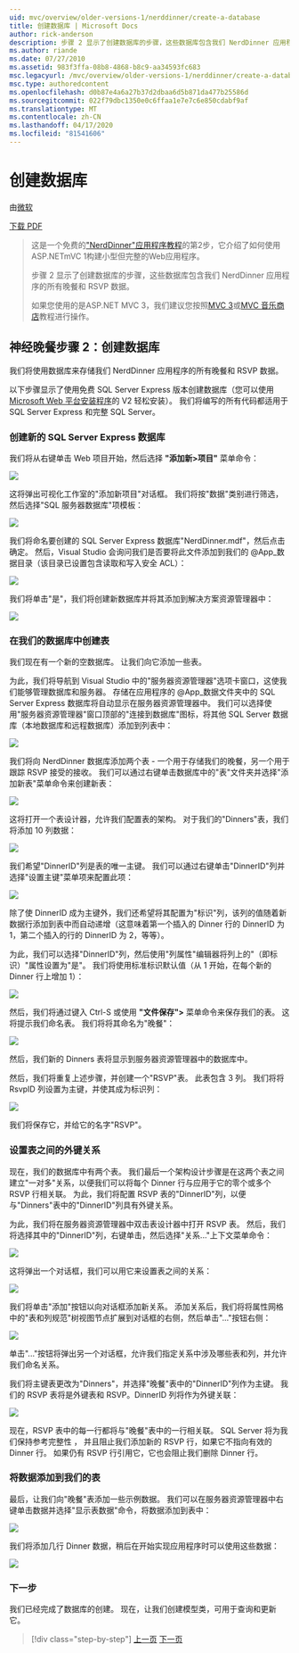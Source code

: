 ```yaml
---
uid: mvc/overview/older-versions-1/nerddinner/create-a-database
title: 创建数据库 | Microsoft Docs
author: rick-anderson
description: 步骤 2 显示了创建数据库的步骤，这些数据库包含我们 NerdDinner 应用程序的所有晚餐和 RSVP 数据。
ms.author: riande
ms.date: 07/27/2010
ms.assetid: 983f3ffa-08b8-4868-b8c9-aa34593fc683
msc.legacyurl: /mvc/overview/older-versions-1/nerddinner/create-a-database
msc.type: authoredcontent
ms.openlocfilehash: d0b87e4a6a27b37d2dbaa6d5b871da477b25586d
ms.sourcegitcommit: 022f79dbc1350e0c6ffaa1e7e7c6e850cdabf9af
ms.translationtype: MT
ms.contentlocale: zh-CN
ms.lasthandoff: 04/17/2020
ms.locfileid: "81541606"
---
```

# <a name="create-a-database"></a>创建数据库

由[微软](https://github.com/microsoft)

[下载 PDF](http://aspnetmvcbook.s3.amazonaws.com/aspnetmvc-nerdinner_v1.pdf)

> 这是一个免费的["NerdDinner"应用程序教程](introducing-the-nerddinner-tutorial.md)的第2步，它介绍了如何使用 ASP.NETmVC 1构建小型但完整的Web应用程序。
> 
> 步骤 2 显示了创建数据库的步骤，这些数据库包含我们 NerdDinner 应用程序的所有晚餐和 RSVP 数据。
> 
> 如果您使用的是ASP.NET MVC 3，我们建议您按照[MVC 3](../../older-versions/getting-started-with-aspnet-mvc3/cs/intro-to-aspnet-mvc-3.md)或[MVC 音乐商店](../../older-versions/mvc-music-store/mvc-music-store-part-1.md)教程进行操作。

## <a name="nerddinner-step-2-creating-the-database"></a>神经晚餐步骤 2：创建数据库

我们将使用数据库来存储我们 NerdDinner 应用程序的所有晚餐和 RSVP 数据。

以下步骤显示了使用免费 SQL Server Express 版本创建数据库（您可以使用[Microsoft Web 平台安装程序](https://www.microsoft.com/web/downloads/platform.aspx)的 V2 轻松安装）。 我们将编写的所有代码都适用于 SQL Server Express 和完整 SQL Server。

### <a name="creating-a-new-sql-server-express-database"></a>创建新的 SQL Server Express 数据库

我们将从右键单击 Web 项目开始，然后选择 **"添加新&gt;项目"** 菜单命令：

![](create-a-database/_static/image1.png)

这将弹出可视化工作室的"添加新项目"对话框。 我们将按"数据"类别进行筛选，然后选择"SQL 服务器数据库"项模板：

![](create-a-database/_static/image2.png)

我们将命名要创建的 SQL Server Express 数据库"NerdDinner.mdf"，然后点击确定。 然后，Visual Studio 会询问我们是否要将此文件添加到我们的 @App\_数据目录（该目录已设置包含读取和写入安全 ACL）：

![](create-a-database/_static/image3.png)

我们将单击"是"，我们将创建新数据库并将其添加到解决方案资源管理器中：

![](create-a-database/_static/image4.png)

### <a name="creating-tables-within-our-database"></a>在我们的数据库中创建表

我们现在有一个新的空数据库。 让我们向它添加一些表。

为此，我们将导航到 Visual Studio 中的"服务器资源管理器"选项卡窗口，这使我们能够管理数据库和服务器。 存储在应用程序的 @App\_数据文件夹中的 SQL Server Express 数据库将自动显示在服务器资源管理器中。 我们可以选择使用"服务器资源管理器"窗口顶部的"连接到数据库"图标，将其他 SQL Server 数据库（本地数据库和远程数据库）添加到列表中：

![](create-a-database/_static/image5.png)

我们将向 NerdDinner 数据库添加两个表 - 一个用于存储我们的晚餐，另一个用于跟踪 RSVP 接受的接收。 我们可以通过右键单击数据库中的"表"文件夹并选择"添加新表"菜单命令来创建新表：

![](create-a-database/_static/image6.png)

这将打开一个表设计器，允许我们配置表的架构。 对于我们的"Dinners"表，我们将添加 10 列数据：

![](create-a-database/_static/image7.png)

我们希望"DinnerID"列是表的唯一主键。 我们可以通过右键单击"DinnerID"列并选择"设置主键"菜单项来配置此项：

![](create-a-database/_static/image8.png)

除了使 DinnerID 成为主键外，我们还希望将其配置为"标识"列，该列的值随着新数据行添加到表中而自动递增（这意味着第一个插入的 Dinner 行的 DinnerID 为 1，第二个插入的行的 DinnerID 为 2，等等）。

为此，我们可以选择"DinnerID"列，然后使用"列属性"编辑器将列上的"（即标识）"属性设置为"是"。 我们将使用标准标识默认值（从 1 开始，在每个新的 Dinner 行上增加 1）：

![](create-a-database/_static/image9.png)

然后，我们将通过键入 Ctrl-S 或使用 **"文件保存"&gt;** 菜单命令来保存我们的表。 这将提示我们命名表。 我们将将其命名为"晚餐"：

![](create-a-database/_static/image10.png)

然后，我们新的 Dinners 表将显示到服务器资源管理器中的数据库中。

然后，我们将重复上述步骤，并创建一个"RSVP"表。 此表包含 3 列。 我们将将 RsvpID 列设置为主键，并使其成为标识列：

![](create-a-database/_static/image11.png)

我们将保存它，并给它的名字"RSVP"。

### <a name="setting-up-a-foreign-key-relationship-between-tables"></a>设置表之间的外键关系

现在，我们的数据库中有两个表。 我们最后一个架构设计步骤是在这两个表之间建立"一对多"关系，以便我们可以将每个 Dinner 行与应用于它的零个或多个 RSVP 行相关联。 为此，我们将配置 RSVP 表的"DinnerID"列，以便与"Dinners"表中的"DinnerID"列具有外键关系。

为此，我们将在服务器资源管理器中双击表设计器中打开 RSVP 表。 然后，我们将选择其中的"DinnerID"列，右键单击，然后选择"关系..."上下文菜单命令：

![](create-a-database/_static/image12.png)

这将弹出一个对话框，我们可以用它来设置表之间的关系：

![](create-a-database/_static/image13.png)

我们将单击"添加"按钮以向对话框添加新关系。 添加关系后，我们将将属性网格中的"表和列规范"树视图节点扩展到对话框的右侧，然后单击"..."按钮右侧：

![](create-a-database/_static/image14.png)

单击"..."按钮将弹出另一个对话框，允许我们指定关系中涉及哪些表和列，并允许我们命名关系。

我们将主键表更改为"Dinners"，并选择"晚餐"表中的"DinnerID"列作为主键。 我们的 RSVP 表将是外键表和 RSVP。DinnerID 列将作为外键关联：

![](create-a-database/_static/image15.png)

现在，RSVP 表中的每一行都将与"晚餐"表中的一行相关联。 SQL Server 将为我们保持参考完整性 ， 并且阻止我们添加新的 RSVP 行，如果它不指向有效的 Dinner 行。 如果仍有 RSVP 行引用它，它也会阻止我们删除 Dinner 行。

### <a name="adding-data-to-our-tables"></a>将数据添加到我们的表

最后，让我们向"晚餐"表添加一些示例数据。 我们可以在服务器资源管理器中右键单击数据并选择"显示表数据"命令，将数据添加到表中：

![](create-a-database/_static/image16.png)

我们将添加几行 Dinner 数据，稍后在开始实现应用程序时可以使用这些数据：

![](create-a-database/_static/image17.png)

### <a name="next-step"></a>下一步

我们已经完成了数据库的创建。 现在，让我们创建模型类，可用于查询和更新它。

> [!div class="step-by-step"]
> [上一页](create-a-new-aspnet-mvc-project.md)
> [下一页](build-a-model-with-business-rule-validations.md)
